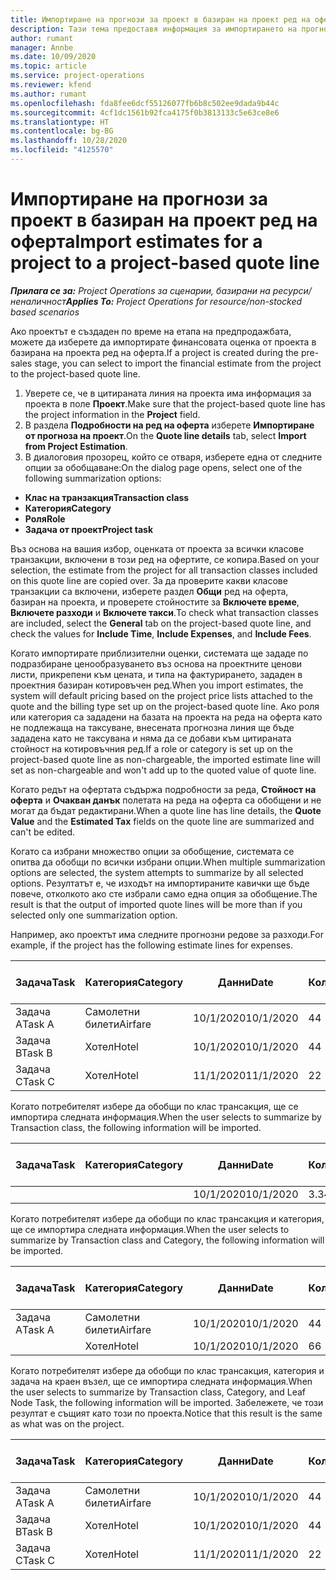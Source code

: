 ```yaml
---
title: Импортиране на прогнози за проект в базиран на проект ред на оферта
description: Тази тема предоставя информация за импортирането на прогнози от проект в ред на оферта.
author: rumant
manager: Annbe
ms.date: 10/09/2020
ms.topic: article
ms.service: project-operations
ms.reviewer: kfend
ms.author: rumant
ms.openlocfilehash: fda8fee6dcf55126077fb6b8c502ee9dada9b44c
ms.sourcegitcommit: 4cf1dc1561b92fca4175f0b3813133c5e63ce8e6
ms.translationtype: HT
ms.contentlocale: bg-BG
ms.lasthandoff: 10/28/2020
ms.locfileid: "4125570"
---
```

# <a name="import-estimates-for-a-project-to-a-project-based-quote-line"></a><span data-ttu-id="a8d22-103">Импортиране на прогнози за проект в базиран на проект ред на оферта</span><span class="sxs-lookup"><span data-stu-id="a8d22-103">Import estimates for a project to a project-based quote line</span></span>

<span data-ttu-id="a8d22-104">_**Прилага се за:** Project Operations за сценарии, базирани на ресурси/неналичност_</span><span class="sxs-lookup"><span data-stu-id="a8d22-104">_**Applies To:** Project Operations for resource/non-stocked based scenarios_</span></span>


<span data-ttu-id="a8d22-105">Ако проектът е създаден по време на етапа на предпродажбата, можете да изберете да импортирате финансовата оценка от проекта в базирана на проекта ред на оферта.</span><span class="sxs-lookup"><span data-stu-id="a8d22-105">If a project is created during the pre-sales stage, you can select to import the financial estimate from the project to the project-based quote line.</span></span>

1. <span data-ttu-id="a8d22-106">Уверете се, че в цитираната линия на проекта има информация за проекта в поле **Проект**.</span><span class="sxs-lookup"><span data-stu-id="a8d22-106">Make sure that the project-based quote line has the project information in the **Project** field.</span></span>
2. <span data-ttu-id="a8d22-107">В раздела **Подробности на ред на оферта** изберете **Импортиране от прогноза на проект**.</span><span class="sxs-lookup"><span data-stu-id="a8d22-107">On the **Quote line details** tab, select **Import from Project Estimation**.</span></span>
3. <span data-ttu-id="a8d22-108">В диалоговия прозорец, който се отваря, изберете една от следните опции за обобщаване:</span><span class="sxs-lookup"><span data-stu-id="a8d22-108">On the dialog page opens, select one of the following summarization options:</span></span>

  - <span data-ttu-id="a8d22-109">**Клас на транзакция**</span><span class="sxs-lookup"><span data-stu-id="a8d22-109">**Transaction class**</span></span>
  - <span data-ttu-id="a8d22-110">**Категория**</span><span class="sxs-lookup"><span data-stu-id="a8d22-110">**Category**</span></span>
  - <span data-ttu-id="a8d22-111">**Роля**</span><span class="sxs-lookup"><span data-stu-id="a8d22-111">**Role**</span></span> 
  - <span data-ttu-id="a8d22-112">**Задача от проект**</span><span class="sxs-lookup"><span data-stu-id="a8d22-112">**Project task**</span></span>

<span data-ttu-id="a8d22-113">Въз основа на вашия избор, оценката от проекта за всички класове транзакции, включени в този ред на офертите, се копира.</span><span class="sxs-lookup"><span data-stu-id="a8d22-113">Based on your selection, the estimate from the project for all transaction classes included on this quote line are copied over.</span></span> <span data-ttu-id="a8d22-114">За да проверите какви класове транзакции са включени, изберете раздел **Общи** ред на оферта, базиран на проекта, и проверете стойностите за **Включете време**, **Включете разходи** и **Включете такси**.</span><span class="sxs-lookup"><span data-stu-id="a8d22-114">To check what transaction classes are included, select the **General** tab on the project-based quote line, and check the values for **Include Time**, **Include Expenses**, and **Include Fees**.</span></span>

<span data-ttu-id="a8d22-115">Когато импортирате приблизителни оценки, системата ще зададе по подразбиране ценообразуването въз основа на проектните ценови листи, прикрепени към цената, и типа на фактурирането, зададен в проектния базиран котировъчен ред.</span><span class="sxs-lookup"><span data-stu-id="a8d22-115">When you import estimates, the system will default pricing based on the project price lists attached to the quote and the billing type set up on the project-based quote line.</span></span> <span data-ttu-id="a8d22-116">Ако роля или категория са зададени на базата на проекта на реда на оферта като не подлежаща на таксуване, внесената прогнозна линия ще бъде зададена като не таксувана и няма да се добави към цитираната стойност на котировъчния ред.</span><span class="sxs-lookup"><span data-stu-id="a8d22-116">If a role or category is set up on the project-based quote line as non-chargeable, the imported estimate line will set as non-chargeable and won't add up to the quoted value of quote line.</span></span>

<span data-ttu-id="a8d22-117">Когато редът на офертата съдържа подробности за реда, **Стойност на оферта** и **Очакван данък** полетата на реда на оферта са обобщени и не могат да бъдат редактирани.</span><span class="sxs-lookup"><span data-stu-id="a8d22-117">When a quote line has line details, the **Quote Value** and the **Estimated Tax** fields on the quote line are summarized and can't be edited.</span></span>

<span data-ttu-id="a8d22-118">Когато са избрани множество опции за обобщение, системата се опитва да обобщи по всички избрани опции.</span><span class="sxs-lookup"><span data-stu-id="a8d22-118">When multiple summarization options are selected, the system attempts to summarize by all selected options.</span></span> <span data-ttu-id="a8d22-119">Резултатът е, че изходът на импортираните кавички ще бъде повече, отколкото ако сте избрали само една опция за обобщение.</span><span class="sxs-lookup"><span data-stu-id="a8d22-119">The result is that the output of imported quote lines will be more than if you selected only one summarization option.</span></span>

<span data-ttu-id="a8d22-120">Например, ако проектът има следните прогнозни редове за разходи.</span><span class="sxs-lookup"><span data-stu-id="a8d22-120">For example, if the project has the following estimate lines for expenses.</span></span>

| <span data-ttu-id="a8d22-121">Задача</span><span class="sxs-lookup"><span data-stu-id="a8d22-121">Task</span></span> | <span data-ttu-id="a8d22-122">Категория</span><span class="sxs-lookup"><span data-stu-id="a8d22-122">Category</span></span> | <span data-ttu-id="a8d22-123">Данни</span><span class="sxs-lookup"><span data-stu-id="a8d22-123">Date</span></span> | <span data-ttu-id="a8d22-124">Количество</span><span class="sxs-lookup"><span data-stu-id="a8d22-124">Quantity</span></span> | <span data-ttu-id="a8d22-125">Единична цена</span><span class="sxs-lookup"><span data-stu-id="a8d22-125">Unit price</span></span> | <span data-ttu-id="a8d22-126">Количество</span><span class="sxs-lookup"><span data-stu-id="a8d22-126">Amount</span></span> |
| --- | --- | --- | --- | --- | --- |
| <span data-ttu-id="a8d22-127">Задача А</span><span class="sxs-lookup"><span data-stu-id="a8d22-127">Task A</span></span> | <span data-ttu-id="a8d22-128">Самолетни билети</span><span class="sxs-lookup"><span data-stu-id="a8d22-128">Airfare</span></span> | <span data-ttu-id="a8d22-129">10/1/2020</span><span class="sxs-lookup"><span data-stu-id="a8d22-129">10/1/2020</span></span> | <span data-ttu-id="a8d22-130">4</span><span class="sxs-lookup"><span data-stu-id="a8d22-130">4</span></span> | <span data-ttu-id="a8d22-131">400</span><span class="sxs-lookup"><span data-stu-id="a8d22-131">400</span></span> | <span data-ttu-id="a8d22-132">1600</span><span class="sxs-lookup"><span data-stu-id="a8d22-132">1600</span></span> |
| <span data-ttu-id="a8d22-133">Задача B</span><span class="sxs-lookup"><span data-stu-id="a8d22-133">Task B</span></span> | <span data-ttu-id="a8d22-134">Хотел</span><span class="sxs-lookup"><span data-stu-id="a8d22-134">Hotel</span></span> | <span data-ttu-id="a8d22-135">10/1/2020</span><span class="sxs-lookup"><span data-stu-id="a8d22-135">10/1/2020</span></span> | <span data-ttu-id="a8d22-136">4</span><span class="sxs-lookup"><span data-stu-id="a8d22-136">4</span></span> | <span data-ttu-id="a8d22-137">200</span><span class="sxs-lookup"><span data-stu-id="a8d22-137">200</span></span> | <span data-ttu-id="a8d22-138">800</span><span class="sxs-lookup"><span data-stu-id="a8d22-138">800</span></span> |
| <span data-ttu-id="a8d22-139">Задача C</span><span class="sxs-lookup"><span data-stu-id="a8d22-139">Task C</span></span> | <span data-ttu-id="a8d22-140">Хотел</span><span class="sxs-lookup"><span data-stu-id="a8d22-140">Hotel</span></span> | <span data-ttu-id="a8d22-141">11/1/2020</span><span class="sxs-lookup"><span data-stu-id="a8d22-141">11/1/2020</span></span> | <span data-ttu-id="a8d22-142">2</span><span class="sxs-lookup"><span data-stu-id="a8d22-142">2</span></span> | <span data-ttu-id="a8d22-143">200</span><span class="sxs-lookup"><span data-stu-id="a8d22-143">200</span></span> | <span data-ttu-id="a8d22-144">400</span><span class="sxs-lookup"><span data-stu-id="a8d22-144">400</span></span> |

<span data-ttu-id="a8d22-145">Когато потребителят избере да обобщи по клас трансакция, ще се импортира следната информация.</span><span class="sxs-lookup"><span data-stu-id="a8d22-145">When the user selects to summarize by Transaction class, the following information will be imported.</span></span>

| <span data-ttu-id="a8d22-146">Задача</span><span class="sxs-lookup"><span data-stu-id="a8d22-146">Task</span></span> | <span data-ttu-id="a8d22-147">Категория</span><span class="sxs-lookup"><span data-stu-id="a8d22-147">Category</span></span> | <span data-ttu-id="a8d22-148">Данни</span><span class="sxs-lookup"><span data-stu-id="a8d22-148">Date</span></span> | <span data-ttu-id="a8d22-149">Количество</span><span class="sxs-lookup"><span data-stu-id="a8d22-149">Quantity</span></span> | <span data-ttu-id="a8d22-150">Единична цена</span><span class="sxs-lookup"><span data-stu-id="a8d22-150">Unit price</span></span> | <span data-ttu-id="a8d22-151">Количество</span><span class="sxs-lookup"><span data-stu-id="a8d22-151">Amount</span></span> |
| --- | --- | --- | --- | --- | --- |
| | | <span data-ttu-id="a8d22-152">10/1/2020</span><span class="sxs-lookup"><span data-stu-id="a8d22-152">10/1/2020</span></span> | <span data-ttu-id="a8d22-153">3.34</span><span class="sxs-lookup"><span data-stu-id="a8d22-153">3.34</span></span> | <span data-ttu-id="a8d22-154">840</span><span class="sxs-lookup"><span data-stu-id="a8d22-154">840</span></span> | <span data-ttu-id="a8d22-155">2800</span><span class="sxs-lookup"><span data-stu-id="a8d22-155">2800</span></span> |

<span data-ttu-id="a8d22-156">Когато потребителят избере да обобщи по клас трансакция и категория, ще се импортира следната информация.</span><span class="sxs-lookup"><span data-stu-id="a8d22-156">When the user selects to summarize by Transaction class and Category, the following information will be imported.</span></span>

| <span data-ttu-id="a8d22-157">Задача</span><span class="sxs-lookup"><span data-stu-id="a8d22-157">Task</span></span> | <span data-ttu-id="a8d22-158">Категория</span><span class="sxs-lookup"><span data-stu-id="a8d22-158">Category</span></span> | <span data-ttu-id="a8d22-159">Данни</span><span class="sxs-lookup"><span data-stu-id="a8d22-159">Date</span></span> | <span data-ttu-id="a8d22-160">Количество</span><span class="sxs-lookup"><span data-stu-id="a8d22-160">Quantity</span></span> | <span data-ttu-id="a8d22-161">Единична цена</span><span class="sxs-lookup"><span data-stu-id="a8d22-161">Unit price</span></span> | <span data-ttu-id="a8d22-162">Количество</span><span class="sxs-lookup"><span data-stu-id="a8d22-162">Amount</span></span> |
| --- | --- | --- | --- | --- | --- |
| <span data-ttu-id="a8d22-163">Задача А</span><span class="sxs-lookup"><span data-stu-id="a8d22-163">Task A</span></span> | <span data-ttu-id="a8d22-164">Самолетни билети</span><span class="sxs-lookup"><span data-stu-id="a8d22-164">Airfare</span></span> | <span data-ttu-id="a8d22-165">10/1/2020</span><span class="sxs-lookup"><span data-stu-id="a8d22-165">10/1/2020</span></span> | <span data-ttu-id="a8d22-166">4</span><span class="sxs-lookup"><span data-stu-id="a8d22-166">4</span></span> | <span data-ttu-id="a8d22-167">400</span><span class="sxs-lookup"><span data-stu-id="a8d22-167">400</span></span> | <span data-ttu-id="a8d22-168">1600</span><span class="sxs-lookup"><span data-stu-id="a8d22-168">1600</span></span> |
| | <span data-ttu-id="a8d22-169">Хотел</span><span class="sxs-lookup"><span data-stu-id="a8d22-169">Hotel</span></span> | <span data-ttu-id="a8d22-170">10/1/2020</span><span class="sxs-lookup"><span data-stu-id="a8d22-170">10/1/2020</span></span> | <span data-ttu-id="a8d22-171">6</span><span class="sxs-lookup"><span data-stu-id="a8d22-171">6</span></span> | <span data-ttu-id="a8d22-172">200</span><span class="sxs-lookup"><span data-stu-id="a8d22-172">200</span></span> | <span data-ttu-id="a8d22-173">1200</span><span class="sxs-lookup"><span data-stu-id="a8d22-173">1200</span></span> |

<span data-ttu-id="a8d22-174">Когато потребителят избере да обобщи по клас трансакция, категория и задача на краен възел, ще се импортира следната информация.</span><span class="sxs-lookup"><span data-stu-id="a8d22-174">When the user selects to summarize by Transaction class, Category, and Leaf Node Task, the following information will be imported.</span></span> <span data-ttu-id="a8d22-175">Забележете, че този резултат е същият като този по проекта.</span><span class="sxs-lookup"><span data-stu-id="a8d22-175">Notice that this result is the same as what was on the project.</span></span>

| <span data-ttu-id="a8d22-176">Задача</span><span class="sxs-lookup"><span data-stu-id="a8d22-176">Task</span></span> | <span data-ttu-id="a8d22-177">Категория</span><span class="sxs-lookup"><span data-stu-id="a8d22-177">Category</span></span> | <span data-ttu-id="a8d22-178">Данни</span><span class="sxs-lookup"><span data-stu-id="a8d22-178">Date</span></span> | <span data-ttu-id="a8d22-179">Количество</span><span class="sxs-lookup"><span data-stu-id="a8d22-179">Quantity</span></span> | <span data-ttu-id="a8d22-180">Единична цена</span><span class="sxs-lookup"><span data-stu-id="a8d22-180">Unit price</span></span> | <span data-ttu-id="a8d22-181">Количество</span><span class="sxs-lookup"><span data-stu-id="a8d22-181">Amount</span></span> |
| --- | --- | --- | --- | --- | --- |
| <span data-ttu-id="a8d22-182">Задача А</span><span class="sxs-lookup"><span data-stu-id="a8d22-182">Task A</span></span> | <span data-ttu-id="a8d22-183">Самолетни билети</span><span class="sxs-lookup"><span data-stu-id="a8d22-183">Airfare</span></span> | <span data-ttu-id="a8d22-184">10/1/2020</span><span class="sxs-lookup"><span data-stu-id="a8d22-184">10/1/2020</span></span> | <span data-ttu-id="a8d22-185">4</span><span class="sxs-lookup"><span data-stu-id="a8d22-185">4</span></span> | <span data-ttu-id="a8d22-186">400</span><span class="sxs-lookup"><span data-stu-id="a8d22-186">400</span></span> | <span data-ttu-id="a8d22-187">1600</span><span class="sxs-lookup"><span data-stu-id="a8d22-187">1600</span></span> |
| <span data-ttu-id="a8d22-188">Задача B</span><span class="sxs-lookup"><span data-stu-id="a8d22-188">Task B</span></span> | <span data-ttu-id="a8d22-189">Хотел</span><span class="sxs-lookup"><span data-stu-id="a8d22-189">Hotel</span></span> | <span data-ttu-id="a8d22-190">10/1/2020</span><span class="sxs-lookup"><span data-stu-id="a8d22-190">10/1/2020</span></span> | <span data-ttu-id="a8d22-191">4</span><span class="sxs-lookup"><span data-stu-id="a8d22-191">4</span></span> | <span data-ttu-id="a8d22-192">200</span><span class="sxs-lookup"><span data-stu-id="a8d22-192">200</span></span> | <span data-ttu-id="a8d22-193">800</span><span class="sxs-lookup"><span data-stu-id="a8d22-193">800</span></span> |
| <span data-ttu-id="a8d22-194">Задача C</span><span class="sxs-lookup"><span data-stu-id="a8d22-194">Task C</span></span> | <span data-ttu-id="a8d22-195">Хотел</span><span class="sxs-lookup"><span data-stu-id="a8d22-195">Hotel</span></span> | <span data-ttu-id="a8d22-196">11/1/2020</span><span class="sxs-lookup"><span data-stu-id="a8d22-196">11/1/2020</span></span> | <span data-ttu-id="a8d22-197">2</span><span class="sxs-lookup"><span data-stu-id="a8d22-197">2</span></span> | <span data-ttu-id="a8d22-198">200</span><span class="sxs-lookup"><span data-stu-id="a8d22-198">200</span></span> | <span data-ttu-id="a8d22-199">400</span><span class="sxs-lookup"><span data-stu-id="a8d22-199">400</span></span> |

